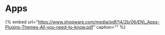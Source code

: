 # Apps

<!-- markdown-link-check-disable-next-line -->
{% embed url="https://www.shopware.com/media/pdf/14/2b/06/EN\_Apps-Plugins-Themes-All-you-need-to-know.pdf" caption="" %}

